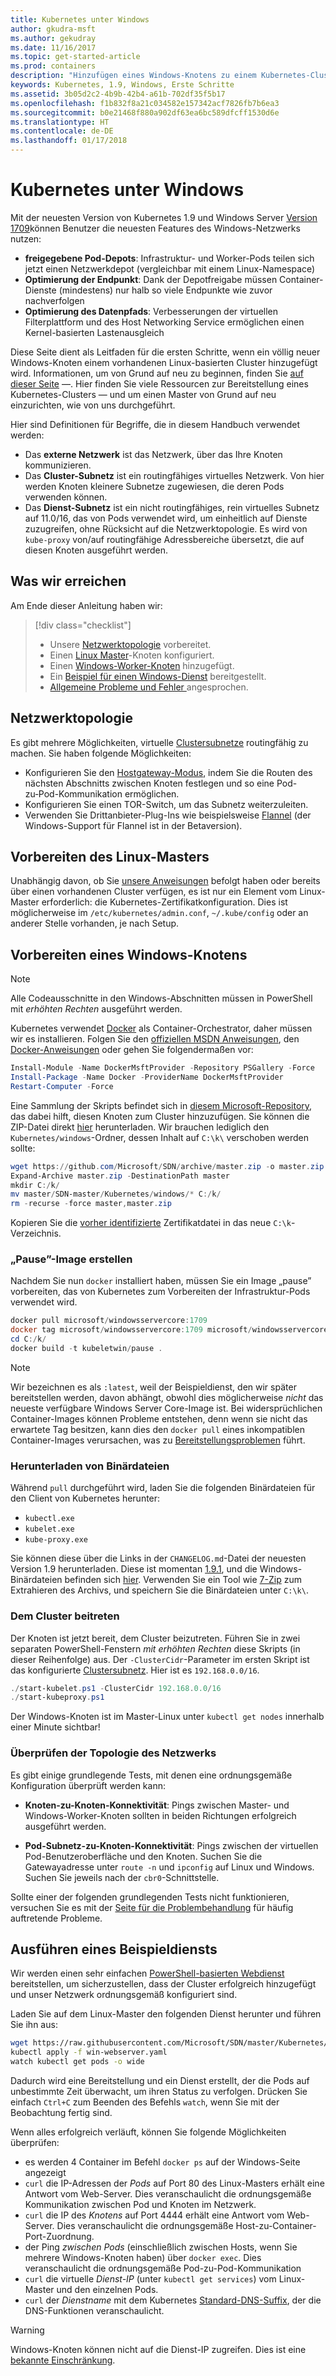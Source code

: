 ```yaml
---
title: Kubernetes unter Windows
author: gkudra-msft
ms.author: gekudray
ms.date: 11/16/2017
ms.topic: get-started-article
ms.prod: containers
description: "Hinzufügen eines Windows-Knotens zu einem Kubernetes-Cluster mit der Betaversion v1.9."
keywords: Kubernetes, 1.9, Windows, Erste Schritte
ms.assetid: 3b05d2c2-4b9b-42b4-a61b-702df35f5b17
ms.openlocfilehash: f1b832f8a21c034582e157342acf7826fb7b6ea3
ms.sourcegitcommit: b0e21468f880a902df63ea6bc589dfcff1530d6e
ms.translationtype: HT
ms.contentlocale: de-DE
ms.lasthandoff: 01/17/2018
---
```

# <a name="kubernetes-on-windows"></a>Kubernetes unter Windows #
Mit der neuesten Version von Kubernetes 1.9 und Windows Server [Version 1709](https://docs.microsoft.com/en-us/windows-server/get-started/whats-new-in-windows-server-1709#networking)können Benutzer die neuesten Features des Windows-Netzwerks nutzen:

  - **freigegebene Pod-Depots**: Infrastruktur- und Worker-Pods teilen sich jetzt einen Netzwerkdepot (vergleichbar mit einem Linux-Namespace)
  - **Optimierung der Endpunkt**: Dank der Depotfreigabe müssen Container-Dienste (mindestens) nur halb so viele Endpunkte wie zuvor nachverfolgen
  - **Optimierung des Datenpfads**: Verbesserungen der virtuellen Filterplattform und des Host Networking Service ermöglichen einen Kernel-basierten Lastenausgleich


Diese Seite dient als Leitfaden für die ersten Schritte, wenn ein völlig neuer Windows-Knoten einem vorhandenen Linux-basierten Cluster hinzugefügt wird. Informationen, um von Grund auf neu zu beginnen, finden Sie [auf dieser Seite](./creating-a-linux-master.md) &mdash;. Hier finden Sie viele Ressourcen zur Bereitstellung eines Kubernetes-Clusters &mdash; und um einen Master von Grund auf neu einzurichten, wie von uns durchgeführt.


<a name="definitions"></a> Hier sind Definitionen für Begriffe, die in diesem Handbuch verwendet werden:

  - Das **externe Netzwerk** ist das Netzwerk, über das Ihre Knoten kommunizieren.
  - <a name="cluster-subnet-def"></a>Das **Cluster-Subnetz** ist ein routingfähiges virtuelles Netzwerk. Von hier werden Knoten kleinere Subnetze zugewiesen, die deren Pods verwenden können.
  - Das **Dienst-Subnetz** ist ein nicht routingfähiges, rein virtuelles Subnetz auf 11.0/16, das von Pods verwendet wird, um einheitlich auf Dienste zuzugreifen, ohne Rücksicht auf die Netzwerktopologie. Es wird von `kube-proxy` von/auf routingfähige Adressbereiche übersetzt, die auf diesen Knoten ausgeführt werden.


## <a name="what-we-will-accomplish"></a>Was wir erreichen ##
Am Ende dieser Anleitung haben wir:

> [!div class="checklist"]  
> * Unsere [Netzwerktopologie](#network-topology) vorbereitet.  
> * Einen [Linux Master](#preparing-the-linux-master)-Knoten konfiguriert.  
> * Einen [Windows-Worker-Knoten](#preparing-a-windows-node) hinzugefügt.  
> * Ein [Beispiel für einen Windows-Dienst](#running-a-sample-service) bereitgestellt.  
> * [Allgemeine Probleme und Fehler ](./common-problems.md) angesprochen.  


## <a name="network-topology"></a>Netzwerktopologie ##
Es gibt mehrere Möglichkeiten, virtuelle [Clustersubnetze](#cluster-subnet-def) routingfähig zu machen. Sie haben folgende Möglichkeiten:

  - Konfigurieren Sie den [Hostgateway-Modus](./configuring-host-gateway-mode.md), indem Sie die Routen des nächsten Abschnitts zwischen Knoten festlegen und so eine Pod-zu‑Pod-Kommunikation ermöglichen.
  - Konfigurieren Sie einen TOR-Switch, um das Subnetz weiterzuleiten.
  - Verwenden Sie Drittanbieter-Plug-Ins wie beispielsweise [Flannel](https://coreos.com/flannel/docs/latest/kubernetes.html) (der Windows-Support für Flannel ist in der Betaversion).


## <a name="preparing-the-linux-master"></a>Vorbereiten des Linux-Masters ##
Unabhängig davon, ob Sie [unsere Anweisungen](./creating-a-linux-master.md) befolgt haben oder bereits über einen vorhandenen Cluster verfügen, es ist nur ein Element vom Linux-Master erforderlich: die Kubernetes-Zertifikatkonfiguration. Dies ist möglicherweise im `/etc/kubernetes/admin.conf`, `~/.kube/config` oder an anderer Stelle vorhanden, je nach Setup.


## <a name="preparing-a-windows-node"></a>Vorbereiten eines Windows-Knotens ##
> [!Note]  
> Alle Codeausschnitte in den Windows-Abschnitten müssen in PowerShell mit _erhöhten Rechten_ ausgeführt werden.

Kubernetes verwendet [Docker](https://www.docker.com/) als Container-Orchestrator, daher müssen wir es installieren. Folgen Sie den [offiziellen MSDN Anweisungen](virtualization/windowscontainers/manage-docker/configure-docker-daemon.md#install-docker), den [Docker-Anweisungen](https://store.docker.com/editions/enterprise/docker-ee-server-windows) oder gehen Sie folgendermaßen vor:

```powershell
Install-Module -Name DockerMsftProvider -Repository PSGallery -Force
Install-Package -Name Docker -ProviderName DockerMsftProvider
Restart-Computer -Force
```

Eine Sammlung der Skripts befindet sich in [diesem Microsoft-Repository](https://github.com/Microsoft/SDN), das dabei hilft, diesen Knoten zum Cluster hinzuzufügen. Sie können die ZIP-Datei direkt [hier](https://github.com/Microsoft/SDN/archive/master.zip) herunterladen. Wir brauchen lediglich den `Kubernetes/windows`-Ordner, dessen Inhalt auf `C:\k\` verschoben werden sollte:

```powershell
wget https://github.com/Microsoft/SDN/archive/master.zip -o master.zip
Expand-Archive master.zip -DestinationPath master
mkdir C:/k/
mv master/SDN-master/Kubernetes/windows/* C:/k/
rm -recurse -force master,master.zip
```

Kopieren Sie die [vorher identifizierte](#preparing-the-linux-master) Zertifikatdatei in das neue `C:\k`-Verzeichnis.


### <a name="creating-the-pause-image"></a>„Pause”-Image erstellen ###
Nachdem Sie nun `docker` installiert haben, müssen Sie ein Image „pause” vorbereiten, das von Kubernetes zum Vorbereiten der Infrastruktur-Pods verwendet wird.

```powershell
docker pull microsoft/windowsservercore:1709
docker tag microsoft/windowsservercore:1709 microsoft/windowsservercore:latest
cd C:/k/
docker build -t kubeletwin/pause .
```

> [!Note]  
> Wir bezeichnen es als `:latest`, weil der Beispieldienst, den wir später bereitstellen werden, davon abhängt, obwohl dies möglicherweise _nicht_ das neueste verfügbare Windows Server Core-Image ist. Bei widersprüchlichen Container-Images können Probleme entstehen, denn wenn sie nicht das erwartete Tag besitzen, kann dies den `docker pull` eines inkompatiblen Container-Images verursachen, was zu [Bereitstellungsproblemen](./common-problems.md#when-deploying-docker-containers-keep-restarting) führt. 


### <a name="downloading-binaries"></a>Herunterladen von Binärdateien ###
Während `pull` durchgeführt wird, laden Sie die folgenden Binärdateien für den Client von Kubernetes herunter:

  - `kubectl.exe`
  - `kubelet.exe`
  - `kube-proxy.exe`

Sie können diese über die Links in der `CHANGELOG.md`-Datei der neuesten Version 1.9 herunterladen. Diese ist momentan [1.9.1](https://github.com/kubernetes/kubernetes/releases/tag/v1.9.1), und die Windows-Binärdateien befinden sich [hier](https://storage.googleapis.com/kubernetes-release/release/v1.9.1/kubernetes-node-windows-amd64.tar.gz). Verwenden Sie ein Tool wie [7-Zip](http://www.7-zip.org/) zum Extrahieren des Archivs, und speichern Sie die Binärdateien unter `C:\k\`.


### <a name="joining-the-cluster"></a>Dem Cluster beitreten ###
Der Knoten ist jetzt bereit, dem Cluster beizutreten. Führen Sie in zwei separaten PowerShell-Fenstern *mit erhöhten Rechten* diese Skripts (in dieser Reihenfolge) aus. Der `-ClusterCidr`-Parameter im ersten Skript ist das konfigurierte [Clustersubnetz](#cluster-subnet-def). Hier ist es `192.168.0.0/16`.

```powershell
./start-kubelet.ps1 -ClusterCidr 192.168.0.0/16
./start-kubeproxy.ps1
```

Der Windows-Knoten ist im Master-Linux unter `kubectl get nodes` innerhalb einer Minute sichtbar!


### <a name="validating-your-network-topology"></a>Überprüfen der Topologie des Netzwerks ###
Es gibt einige grundlegende Tests, mit denen eine ordnungsgemäße Konfiguration überprüft werden kann:

  - **Knoten-zu-Knoten-Konnektivität**: Pings zwischen Master- und Windows-Worker-Knoten sollten in beiden Richtungen erfolgreich ausgeführt werden.

  - **Pod-Subnetz-zu-Knoten-Konnektivität**: Pings zwischen der virtuellen Pod-Benutzeroberfläche und den Knoten. Suchen Sie die Gatewayadresse unter `route -n` und `ipconfig` auf Linux und Windows. Suchen Sie jeweils nach der `cbr0`-Schnittstelle.

Sollte einer der folgenden grundlegenden Tests nicht funktionieren, versuchen Sie es mit der [Seite für die Problembehandlung](./common-problems.md#network-connectivity) für häufig auftretende Probleme.


## <a name="running-a-sample-service"></a>Ausführen eines Beispieldiensts ##
Wir werden einen sehr einfachen [PowerShell-basierten Webdienst](https://github.com/Microsoft/SDN/blob/master/Kubernetes/WebServer.yaml) bereitstellen, um sicherzustellen, dass der Cluster erfolgreich hinzugefügt und unser Netzwerk ordnungsgemäß konfiguriert sind.


Laden Sie auf dem Linux-Master den folgenden Dienst herunter und führen Sie ihn aus:

```bash
wget https://raw.githubusercontent.com/Microsoft/SDN/master/Kubernetes/WebServer.yaml -O win-webserver.yaml
kubectl apply -f win-webserver.yaml
watch kubectl get pods -o wide
```

Dadurch wird eine Bereitstellung und ein Dienst erstellt, der die Pods auf unbestimmte Zeit überwacht, um ihren Status zu verfolgen. Drücken Sie einfach `Ctrl+C` zum Beenden des Befehls `watch`, wenn Sie mit der Beobachtung fertig sind.


Wenn alles erfolgreich verläuft, können Sie folgende Möglichkeiten überprüfen:

  - es werden 4 Container im Befehl `docker ps` auf der Windows-Seite angezeigt
  - `curl` die IP-Adressen der *Pods* auf Port 80 des Linux-Masters erhält eine Antwort vom Web-Server. Dies veranschaulicht die ordnungsgemäße Kommunikation zwischen Pod und Knoten im Netzwerk.
  - `curl` die IP des *Knotens* auf Port 4444 erhält eine Antwort vom Web-Server. Dies veranschaulicht die ordnungsgemäße Host-zu-Container-Port-Zuordnung.
  - der Ping *zwischen Pods* (einschließlich zwischen Hosts, wenn Sie mehrere Windows-Knoten haben) über `docker exec`. Dies veranschaulicht die ordnungsgemäße Pod-zu-Pod-Kommunikation
  - `curl` die virtuelle *Dienst-IP* (unter `kubectl get services`) vom Linux-Master und den einzelnen Pods.
  - `curl` der *Dienstname* mit dem Kubernetes [Standard-DNS-Suffix](https://kubernetes.io/docs/concepts/services-networking/dns-pod-service/#services), der die DNS-Funktionen veranschaulicht.

> [!Warning]  
> Windows-Knoten können nicht auf die Dienst-IP zugreifen. Dies ist eine [bekannte Einschränkung](./common-problems.md#my-windows-node-cannot-access-my-services-using-the-service-ip).
